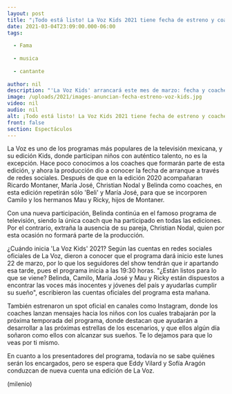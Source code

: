 ```yaml
---
layout: post
title: "¡Todo está listo! La Voz Kids 2021 tiene fecha de estreno y coaches preparados para arrancar"
date: 2021-03-04T23:09:00.000-06:00
tags:
  
  - Fama
  
  - musica
  
  - cantante
  
author: nil
description: "'La Voz Kids' arrancará este mes de marzo: fecha y coaches ya están listos para dar inicio a una producción más del programa de televisión. "
image: /uploads/2021/images-anuncian-fecha-estreno-voz-kids.jpg
video: nil
audio: nil
alt: ¡Todo está listo! La Voz Kids 2021 tiene fecha de estreno y coaches preparados para arrancar
front: false
section: Espectáculos
---
```


La Voz es uno de los programas más populares de la televisión mexicana, y su edición Kids, donde participan niños con auténtico talento, no es la excepción. Hace poco conocimos a los coaches que formarán parte de esta edición, y ahora la producción dio a conocer la fecha de arranque a través de redes sociales. Después de que en la edición 2020 acompañaran Ricardo Montaner, María José, Christian Nodal y Belinda como coaches, en esta edición repetirán sólo 'Beli' y María José, para que se incorporen Camilo y los hermanos Mau y Ricky, hijos de Montaner. 

Con una nueva participación, Belinda continúa en el famoso programa de televisión, siendo la única coach que ha participado en todas las ediciones. Por el contrario, extraña la ausencia de su pareja, Christian Nodal, quien por esta ocasión no formará parte de la producción. 

¿Cuándo inicia 'La Voz Kids' 2021? Según las cuentas en redes sociales oficiales de La Voz, dieron a conocer que el programa dará inicio este lunes 22 de marzo, por lo que los seguidores del show tendrán que ir apartando esa tarde, pues el programa inicia a las 19:30 horas. "¿Están listos para lo que se viene?  Belinda, Camilo, María José y Mau y Ricky están dispuestos a encontrar las voces más inocentes y jóvenes del país y ayudarlas cumplir su sueño", escribieron las cuentas oficiales del programa esta mañana. 

También estrenaron un spot oficial en canales como Instagram, donde los coaches lanzan mensajes hacia los niños con los cuales trabajarán por la próxima temporada del programa, donde destacan que ayudarán a desarrollar a las próximas estrellas de los escenarios, y que ellos algún día soñaron como ellos con alcanzar sus sueños. Te lo dejamos para que lo veas por ti mismo. 

En cuanto a los presentadores del programa, todavía no se sabe quiénes serán los encargados, pero se espera que Eddy Vilard y Sofía Aragón conduzcan de nueva cuenta una edición de La Voz. 

(milenio)